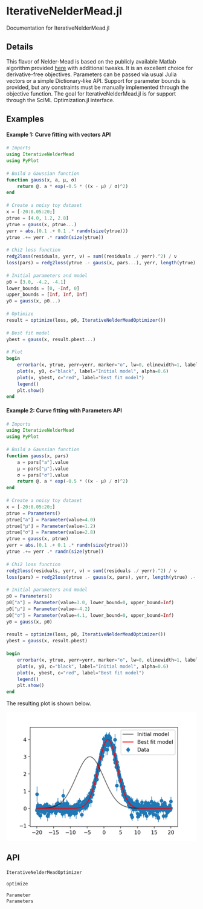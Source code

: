 IterativeNelderMead.jl
======================

Documentation for IterativeNelderMead.jl

Details
-------

This flavor of Nelder-Mead is based on the publicly available Matlab algorithm provided [here](https://www.mathworks.com/matlabcentral/fileexchange/102-simps) with additional tweaks. It is an excellent choice for derivative-free objectives. Parameters can be passed via usual Julia vectors or a simple Dictionary-like API. Support for parameter bounds is provided, but any constraints must be manually implemented through the objective function. The goal for IterativeNelderMead.jl is for support through the SciML Optimization.jl interface.


Examples
--------

#### Example 1: Curve fitting with vectors API

```julia
# Imports
using IterativeNelderMead
using PyPlot

# Build a Gaussian function
function gauss(x, a, μ, σ)
    return @. a * exp(-0.5 * ((x - μ) / σ)^2)
end

# Create a noisy toy dataset
x = [-20:0.05:20;]
ptrue = [4.0, 1.2, 2.8]
ytrue = gauss(x, ptrue...)
yerr = abs.(0.1 .+ 0.1 .* randn(size(ytrue)))
ytrue .+= yerr .* randn(size(ytrue))

# Chi2 loss function
redχ2loss(residuals, yerr, ν) = sum((residuals ./ yerr).^2) / ν
loss(pars) = redχ2loss(ytrue .- gauss(x, pars...), yerr, length(ytrue) .- length(pars))

# Initial parameters and model
p0 = [3.0, -4.2, -4.1]
lower_bounds = [0, -Inf, 0]
upper_bounds = [Inf, Inf, Inf]
y0 = gauss(x, p0...)

# Optimize
result = optimize(loss, p0, IterativeNelderMeadOptimizer())

# Best fit model
ybest = gauss(x, result.pbest...)

# Plot
begin
    errorbar(x, ytrue, yerr=yerr, marker="o", lw=0, elinewidth=1, label="Data", zorder=0)
    plot(x, y0, c="black", label="Initial model", alpha=0.6)
    plot(x, ybest, c="red", label="Best fit model")
    legend()
    plt.show()
end
```


#### Example 2: Curve fitting with Parameters API

```julia
# Imports
using IterativeNelderMead
using PyPlot

# Build a Gaussian function 
function gauss(x, pars)
    a = pars["a"].value
    μ = pars["μ"].value
    σ = pars["σ"].value
    return @. a * exp(-0.5 * ((x - μ) / σ)^2)
end

# Create a noisy toy dataset
x = [-20:0.05:20;]
ptrue = Parameters()
ptrue["a"] = Parameter(value=4.0)
ptrue["μ"] = Parameter(value=1.2)
ptrue["σ"] = Parameter(value=2.8)
ytrue = gauss(x, ptrue)
yerr = abs.(0.1 .+ 0.1 .* randn(size(ytrue)))
ytrue .+= yerr .* randn(size(ytrue))

# Chi2 loss function
redχ2loss(residuals, yerr, ν) = sum((residuals ./ yerr).^2) / ν
loss(pars) = redχ2loss(ytrue .- gauss(x, pars), yerr, length(ytrue) .- length(pars))

# Initial parameters and model
p0 = Parameters()
p0["a"] = Parameter(value=3.0, lower_bound=0, upper_bound=Inf)
p0["μ"] = Parameter(value=-4.2)
p0["σ"] = Parameter(value=4.1, lower_bound=0, upper_bound=Inf)
y0 = gauss(x, p0)

result = optimize(loss, p0, IterativeNelderMeadOptimizer())
ybest = gauss(x, result.pbest)

begin
    errorbar(x, ytrue, yerr=yerr, marker="o", lw=0, elinewidth=1, label="Data", zorder=0)
    plot(x, y0, c="black", label="Initial model", alpha=0.6)
    plot(x, ybest, c="red", label="Best fit model")
    legend()
    plt.show()
end
```

The resulting plot is shown below.

![Curve fitting plot](gauss_fit_example.png)

API
---

```@docs
IterativeNelderMeadOptimizer
```

```@docs
optimize
```

```@docs
Parameter
Parameters
```